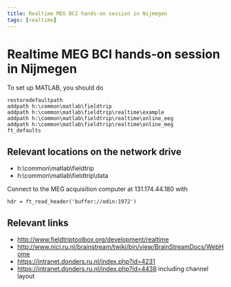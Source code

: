 ```yaml
---
title: Realtime MEG BCI hands-on session in Nijmegen
tags: [realtime]
---
```


# Realtime MEG BCI hands-on session in Nijmegen

To set up MATLAB, you should do

    restoredefaultpath
    addpath h:\common\matlab\fieldtrip
    addpath h:\common\matlab\fieldtrip\realtime\example
    addpath h:\common\matlab\fieldtrip\realtime\online_eeg
    addpath h:\common\matlab\fieldtrip\realtime\online_meg
    ft_defaults

## Relevant locations on the network drive

- h:\\common\\matlab\\fieldtrip
- h:\\common\\matlab\\fieldtrip\\data

Connect to the MEG acquisition computer at 131.174.44.180 with

    hdr = ft_read_header('buffer://odin:1972')

## Relevant links

- <http://www.fieldtriptoolbox.org/development/realtime>
- <http://www.nici.ru.nl/brainstream/twiki/bin/view/BrainStreamDocs/WebHome>
- <https://intranet.donders.ru.nl/index.php?id=4231>
- <https://intranet.donders.ru.nl/index.php?id=4438> including channel layout

